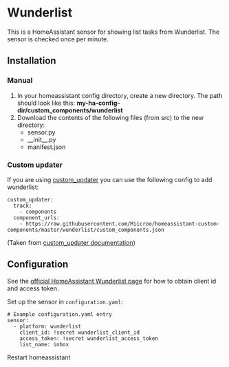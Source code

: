 # Wunderlist
This is a HomeAssistant sensor for showing list tasks from Wunderlist. The sensor is checked once per minute.

## Installation

### Manual
1. In your homeassistant config directory, create a new directory. The path should look like this: **my-ha-config-dir/custom_components/wunderlist**
2. Download the contents of the following files (from src) to the new directory:
    * sensor.py
    * \_\_init\_\_.py
    * manifest.json

### Custom updater
If you are using [custom_updater](https://github.com/custom-components/custom_updater) you can use the following config to add wunderlist:

```
custom_updater:
  track:
    - components
  component_urls:
    - https://raw.githubusercontent.com/Miicroo/homeassistant-custom-components/master/wunderlist/custom_components.json
```
(Taken from [custom_updater documentation](https://custom-components.github.io/custom_updater/components))

## Configuration
See the [official HomeAssistant Wunderlist page](https://www.home-assistant.io/components/wunderlist/) for how to obtain client id and access token.

Set up the sensor in `configuration.yaml`:
~~~~
# Example configuration.yaml entry
sensor:
  - platform: wunderlist
    client_id: !secret wunderlist_client_id
    access_token: !secret wunderlist_access_token
    list_name: inbox
~~~~

Restart homeassistant